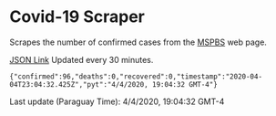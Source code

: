 # Covid-19 Scraper

Scrapes the number of confirmed cases from the [MSPBS](https://www.mspbs.gov.py/covid-19.php) web page.

[JSON Link](https://jmayalag.github.io/covid19-scrape/cases.json)
Updated every 30 minutes.
```
{"confirmed":96,"deaths":0,"recovered":0,"timestamp":"2020-04-04T23:04:32.425Z","pyt":"4/4/2020, 19:04:32 GMT-4"}
```
Last update (Paraguay Time): 4/4/2020, 19:04:32 GMT-4